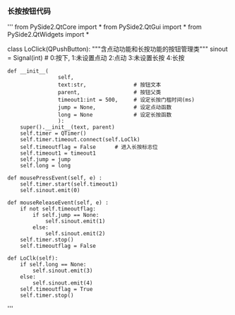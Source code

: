 ### 长按按钮代码
'''
from PySide2.QtCore import *
from PySide2.QtGui import *
from PySide2.QtWidgets import *



class LoClick(QPushButton):
    """含点动功能和长按功能的按钮管理类"""
    sinout = Signal(int)    # 0:按下, 1:未设置点动 2:点动 3:未设置长按 4:长按

    def __init__(
                    self, 
                    text:str,               # 按钮文本
                    parent,                 # 按钮父类
                    timeout1:int = 500,     # 设定长按门槛时间(ms)
                    jump = None,            # 设定点动函数
                    long = None             # 设定长按函数
                    ):
        super().__init__(text, parent)
        self.timer = QTimer()
        self.timer.timeout.connect(self.LoClk)
        self.timeoutflag = False      # 进入长按标志位
        self.timeout1 = timeout1      
        self.jump = jump
        self.long = long

    def mousePressEvent(self, e) :
        self.timer.start(self.timeout1)
        self.sinout.emit(0)

    def mouseReleaseEvent(self, e) :
        if not self.timeoutflag:
            if self.jump == None:
                self.sinout.emit(1)
            else:
                self.sinout.emit(2)
        self.timer.stop()
        self.timeoutflag = False

    def LoClk(self):
        if self.long == None:
            self.sinout.emit(3)
        else:
            self.sinout.emit(4)
        self.timeoutflag = True
        self.timer.stop()
'''        
